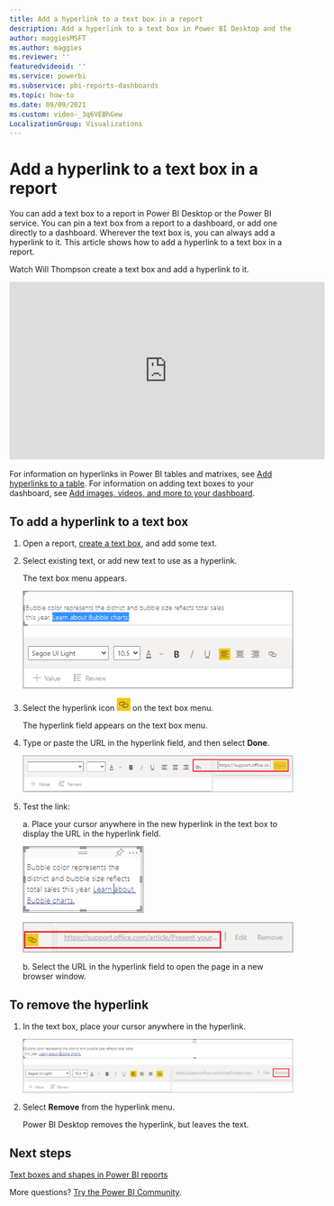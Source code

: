 ```yaml
---
title: Add a hyperlink to a text box in a report
description: Add a hyperlink to a text box in Power BI Desktop and the Power BI service
author: maggiesMSFT
ms.author: maggies
ms.reviewer: ''
featuredvideoid: ''
ms.service: powerbi
ms.subservice: pbi-reports-dashboards
ms.topic: how-to
ms.date: 09/09/2021
ms.custom: video-_3q6VEBhGew
LocalizationGroup: Visualizations
---
```

# Add a hyperlink to a text box in a report
You can add a text box to a report in Power BI Desktop or the Power BI service. You can pin a text box from a report to a dashboard, or add one directly to a dashboard. Wherever the text box is, you can always add a hyperlink to it. This article shows how to add a hyperlink to a text box in a report. 


Watch Will Thompson create a text box and add a hyperlink to it. 

<iframe width="560" height="315" src="https://www.youtube.com/embed/_3q6VEBhGew#t=0m55s" frameborder="0" allowfullscreen></iframe>

For information on hyperlinks in Power BI tables and matrixes, see [Add hyperlinks to a table](power-bi-hyperlinks-in-tables.md). For information on adding text boxes to your dashboard, see [Add images, videos, and more to your dashboard](service-dashboard-add-widget.md). 

## To add a hyperlink to a text box
1. Open a report, [create a text box](power-bi-reports-add-text-and-shapes.md), and add some text. 
2. Select existing text, or add new text to use as a hyperlink. 

   The text box menu appears.
   
   ![Select text in the text box](media/service-add-hyperlink-to-text-box/power-bi-hyperlink-new.png)
3. Select the hyperlink icon ![Hyperlink icon](media/service-add-hyperlink-to-text-box/power-bi-hyperlink-icon.png) on the text box menu.

   The hyperlink field appears on the text box menu.

4. Type or paste the URL in the hyperlink field, and then select **Done**.
   
   ![Type or paste the URL in the hyperlink field](media/service-add-hyperlink-to-text-box/power-bi-add-link.png)
5. Test the link:  

   a. Place your cursor anywhere in the new hyperlink in the text box to display the URL in the hyperlink field.  
     
      ![Hyperlink in text box](media/service-add-hyperlink-to-text-box/power-bi-test-link.png)
   
      ![URL in hyperlink field](media/service-add-hyperlink-to-text-box/power-bi-hyperlink-edit.png)

   b. Select the URL in the hyperlink field to open the page in a new browser window.

## To remove the hyperlink
1. In the text box, place your cursor anywhere in the hyperlink.
   
     ![Remove the hyperlink](media/service-add-hyperlink-to-text-box/power-bi-hyperlink-remove.png)
2. Select **Remove** from the hyperlink menu. 

   Power BI Desktop removes the hyperlink, but leaves the text.

## Next steps
[Text boxes and shapes in Power BI reports](power-bi-reports-add-text-and-shapes.md)

More questions? [Try the Power BI Community](https://community.powerbi.com/).


